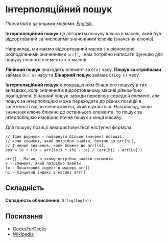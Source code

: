 # Інтерполяційний пошук

_Прочитайте це іншими мовами:_
[_English_](README.md).

**Інтерполяційний пошук**  це алгоритм пошуку ключа в масиві, який був відсортований
за числовими значеннями ключів (значення ключів).

Наприклад, ми маємо відсортований масив з `n` рівномірно розподіленими значеннями `arr[]`,
і нам потрібно написати функцію для пошуку певного елемента `x` в масиві.

**Лінійний пошук** знаходить елемент за `O(n)` часу, **Пошук за стрибками** займає `O(√ n)` часу 
та **Бінарний пошук** займає `O(Log n)` часу.

**Інтерполяційний пошук** є покращенням бінарного пошуку в тих випадках, коли 
значення в відсортованому масиві _рівномірно_ розподілені. Бінарний пошук 
завжди перевіряє середній елемент, але пошук за інтерполяцією може переходити
до різних позицій в залежності від значення ключа, який шукається. 
Наприклад, якщо значення ключа ближче до останнього елемента, то 
пошук за інтерполяцією ймовірно почне пошук з кінця масиву.

Для пошуку позиції використовується наступна формула:

```
// Ідея формули - повернути більше значення позиції,
// коли елемент, який потрібно знайти, ближче до arr[hi],
// І менше значення, коли ближче до arr[lo],
pos = lo + ((x - arr[lo]) * (hi - lo) / (arr[hi] - arr[Lo]))

arr[] - Масив, в якому потрібно знайти елементи
x - Елемент, який потрібно знайти
lo - Початковий індекс в масиві arr[]
hi - Кінцевий індекс в масиві arr[]
```

## Складність

**Складність обчислення**: `O(log(log(n))`

## Посилання

- [GeeksForGeeks](https://www.geeksforgeeks.org/interpolation-search/)
- [Wikipedia](https://uk.wikipedia.org/wiki/%D0%86%D0%BD%D1%82%D0%B5%D1%80%D0%BF%D0%BE%D0%BB%D1%8F%D1%86%D1%96%D0%B9%D0%BD%D0%B8%D0%B9_%D0%B0%D0%BB%D0%B3%D0%BE%D1%80%D0%B8%D1%82%D0%BC_%D0%BF%D0%BE%D1%88%D1%83%D0%BA%D1%83)
